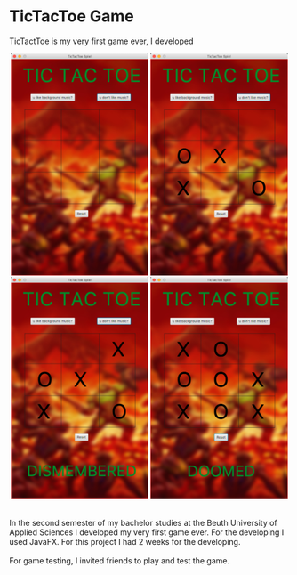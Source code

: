 # TicTacToe Game
TicTactToe is my very first game ever, I developed

<p align="center">
    <img src="./doc/screenshot1.png"  width="49%" height="49%">
    <img src="./doc/screenshot2.png"  width="49%" height="49%">
    <img src="./doc/screenshot3.png"  width="49%" height="49%">
    <img src="./doc/screenshot4.png"  width="49%" height="49%">
</p>
<br/>
In the second semester of my bachelor studies at the Beuth University of Applied Sciences I developed my very first game ever. For the developing I used JavaFX. For this project I had 2 weeks for the developing.
<br/><br/>
For game testing, I invited friends to play and test the game.
